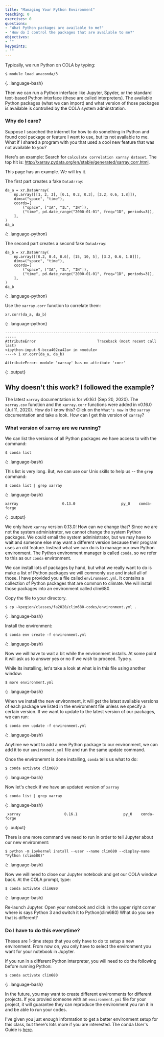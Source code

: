 ```yaml
---
title: "Managing Your Python Environment"
teaching: 0
exercises: 0
questions:
- "What Python packages are available to me?"
- "How do I control the packages that are available to me?"
objectives:
- ""
keypoints:
- ""
---
```


Typically, we run Python on COLA by typing:

~~~
$ module load anaconda/3
~~~
{. :language-bash}

Then we can run a Python interface like Jupyter, Spyder, or the standard text-based Python interface (these are called interpreters).
The available Python packages (what we can import) and what version of those packages is available is controlled by the COLA system adminstration.

### Why do I care?

Suppose I searched the internet for how to do something in Python and found cool package or feature I want to use, but its not available to me.  What if I shared a program with you that used a cool new feature that was not available to you? 

Here's an example: Search for `calculate correlation xarray dataset`. The top hit is: http://xarray.pydata.org/en/stable/generated/xarray.corr.html.

This page has an example. We will try it.

The first part creates a fake `DataArray`:

~~~
da_a = xr.DataArray(
    np.array([[1, 2, 3], [0.1, 0.2, 0.3], [3.2, 0.6, 1.8]]),
    dims=("space", "time"),
    coords=[
        ("space", ["IA", "IL", "IN"]),
        ("time", pd.date_range("2000-01-01", freq="1D", periods=3)),
    ],
)
da_a
~~~
{: .language-python}

The second part creates a second fake `DataArray`:

~~~
da_b = xr.DataArray(
    np.array([[0.2, 0.4, 0.6], [15, 10, 5], [3.2, 0.6, 1.8]]),
    dims=("space", "time"),
    coords=[
        ("space", ["IA", "IL", "IN"]),
        ("time", pd.date_range("2000-01-01", freq="1D", periods=3)),
    ],
)
da_b
~~~
{: .language-python}

Use the `xarray.corr` function to correlate them:
~~~
xr.corr(da_a, da_b)
~~~
{: .language-python}

~~~
---------------------------------------------------------------------------
AttributeError                            Traceback (most recent call last)
<ipython-input-9-bcca402ca42a> in <module>
----> 1 xr.corr(da_a, da_b)

AttributeError: module 'xarray' has no attribute 'corr'
~~~
{: .output}

## Why doesn't this work?  I followed the example?

The latest `xarray` documentation is for v0.16.1 (Sep 20, 2020).  The `xarray.cov` function and the `xarray.corr` functions were added in v0.16.0 (Jul 11, 2020).  How do I know this?  Click on the `What's new` in the `xarray` documentation and take a look.   How can I get this version of `xarray`?

### What version of `xarray` are we running?

We can list the versions of all Python packages we have access to with the command:
~~~
$ conda list
~~~
{: .language-bash}

This list is very long.  But, we can use our Unix skills to help us -- the `grep` command:
~~~
$ conda list | grep xarray
~~~
{: .language-bash}

~~~
xarray                    0.13.0                     py_0    conda-forge
~~~
{: .output}

We only have `xarray` version 0.13.0!  How can we change that?  Since we are not the system administrator, we cannot change the system Python packages. We could email the system administrator, but we may have to wait and someone else may want a different version because their program uses an old feature.  Instead what we can do is to manage our own Python environment. The Python environment manager is called `conda`, so we refer to this as our `conda` environment.

We can install lots of packages by hand, but what we really want to do is make a list of Python packages we will commonly use and install all of those.  I have provided you a file called `environment.yml`.  It contains a collection of Python packages that are common to climate.  We will install those packages into an environment called clim680.  

Copy the file to your directory.
~~~
$ cp ~kpegion/classes/fa2020/clim680-codes/environment.yml .
~~~
{: .language-bash}

Install the environment:
~~~
$ conda env create -f environment.yml
~~~
{: .language-bash}

Now we will have to wait a bit while the environment installs. At some point it will ask us to answer yes or no if we wish to proceed. Type `y`.

While its installing, let's take a look at what is in this file using another window:
~~~
$ more environment.yml
~~~
{: .language-bash}

When we install the new environment, it will get the latest available versions of each package we listed in the environment file unless we specify a certain version. If we want to update to the latest version of our packages, we can run:

~~~
$ conda env update -f environment.yml
~~~
{: .language-bash}

Anytime we want to add a new Python package to our environment, we can add it to our `environment.yml` file and run the same update command.

Once the environemnt is done installing, `conda` tells us what to do:
~~~
$ conda activate clim680
~~~
{: .language-bash}

Now let's check if we have an updated version of `xarray`
~~~
$ conda list | grep xarray
~~~
{: .language-bash}

~~~
 xarray                    0.16.1                     py_0    conda-forge
~~~
{: .output}

There is one more command we need to run in order to tell Jupyter about our new environment:

~~~
$ python -m ipykernel install --user --name clim680 --display-name "Python (clim680)"
~~~
{: .language-bash}

Now we will need to close our Jupyter notebook and get our COLA window back.  At the COLA prompt, type:
~~~
$ conda activate clim680
~~~
{: .language-bash}

Re-launch Jupyter. Open your notebook and click in the upper right corner where is says Python 3 and switch it to Python(clim680)
What do you see that is different?

### Do I have to do this everytime? 

Theses are 1-time steps that you only have to do to setup a new environment. 
From now on, you only have to select the environment you want for your notebook in Jupyter. 

If you run in a different Python interpreter, you will need to do the following before running Python:
~~~
$ conda activate clim680
~~~
{: .language-bash}

In the future, you may want to create different environments for different projects. If you provied someone with an `environment.yml` file for your project, it will guarantee they can reproduce the environment you ran it in and be able to run your codes.

I've given you just enough information to get a better environment setup for this class, but there's lots more if you are interested.  The conda User's Guide is [here](https://docs.conda.io/projects/conda/en/latest/user-guide/tasks/manage-environments.html).
